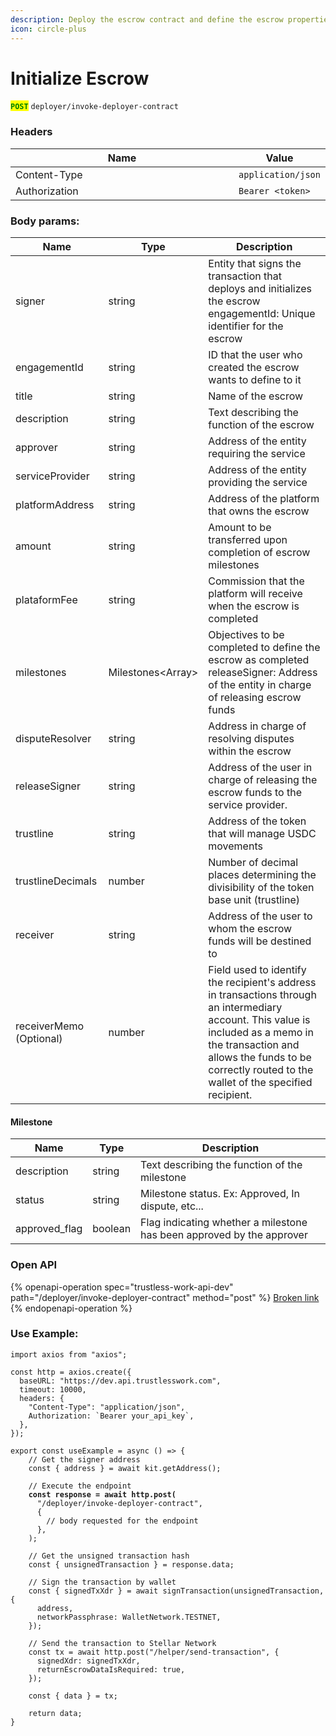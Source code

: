 ```yaml
---
description: Deploy the escrow contract and define the escrow properties.
icon: circle-plus
---
```


# Initialize Escrow

<mark style="color:green;">**`POST`**</mark> `deployer/invoke-deployer-contract`

### Headers

<table><thead><tr><th width="366">Name</th><th>Value</th></tr></thead><tbody><tr><td>Content-Type</td><td><code>application/json</code></td></tr><tr><td>Authorization</td><td><code>Bearer &#x3C;token></code></td></tr></tbody></table>

### Body params:

| Name                    | Type               | Description                                                                                                                                                                                                                               |
| ----------------------- | ------------------ | ----------------------------------------------------------------------------------------------------------------------------------------------------------------------------------------------------------------------------------------- |
| signer                  | string             | Entity that signs the transaction that deploys and initializes the escrow engagementId: Unique identifier for the escrow                                                                                                                  |
| engagementId            | string             | ID that the user who created the escrow wants to define to it                                                                                                                                                                             |
| title                   | string             | Name of the escrow                                                                                                                                                                                                                        |
| description             | string             | Text describing the function of the escrow                                                                                                                                                                                                |
| approver                | string             | Address of the entity requiring the service                                                                                                                                                                                               |
| serviceProvider         | string             | Address of the entity providing the service                                                                                                                                                                                               |
| platformAddress         | string             | Address of the platform that owns the escrow                                                                                                                                                                                              |
| amount                  | string             | Amount to be transferred upon completion of escrow milestones                                                                                                                                                                             |
| plataformFee            | string             | Commission that the platform will receive when the escrow is completed                                                                                                                                                                    |
| milestones              | Milestones\<Array> | Objectives to be completed to define the escrow as completed releaseSigner: Address of the entity in charge of releasing escrow funds                                                                                                     |
| disputeResolver         | string             | Address in charge of resolving disputes within the escrow                                                                                                                                                                                 |
| releaseSigner           | string             | Address of the user in charge of releasing the escrow funds to the service provider.                                                                                                                                                      |
| trustline               | string             | Address of the token that will manage USDC movements                                                                                                                                                                                      |
| trustlineDecimals       | number             | Number of decimal places determining the divisibility of the token base unit (trustline)                                                                                                                                                  |
| receiver                | string             | Address of the user to whom the escrow funds will be destined to                                                                                                                                                                          |
| receiverMemo (Optional) | number             | Field used to identify the recipient's address in transactions through an intermediary account. This value is included as a memo in the transaction and allows the funds to be correctly routed to the wallet of the specified recipient. |

#### Milestone

| Name           | Type    | Description                                                           |
| -------------- | ------- | --------------------------------------------------------------------- |
| description    | string  | Text describing the function of the milestone                         |
| status         | string  | Milestone status. Ex: Approved, In dispute, etc...                    |
| approved\_flag | boolean | Flag indicating whether a milestone has been approved by the approver |



### Open API

{% openapi-operation spec="trustless-work-api-dev" path="/deployer/invoke-deployer-contract" method="post" %}
[Broken link](broken-reference)
{% endopenapi-operation %}

### Use Example:

<pre class="language-typescript"><code class="lang-typescript">import axios from "axios";

const http = axios.create({
  baseURL: "https://dev.api.trustlesswork.com",
  timeout: 10000,
  headers: {
    "Content-Type": "application/json",
    Authorization: `Bearer your_api_key`,
  },
});

export const useExample = async () => {
    // Get the signer address
    const { address } = await kit.getAddress();

    // Execute the endpoint
<strong>    const response = await http.post(
</strong>      "/deployer/invoke-deployer-contract",
      {
        // body requested for the endpoint
      },
    );
    
    // Get the unsigned transaction hash
    const { unsignedTransaction } = response.data;

    // Sign the transaction by wallet
    const { signedTxXdr } = await signTransaction(unsignedTransaction, {
      address,
      networkPassphrase: WalletNetwork.TESTNET,
    });

    // Send the transaction to Stellar Network
    const tx = await http.post("/helper/send-transaction", {
      signedXdr: signedTxXdr,
      returnEscrowDataIsRequired: true,
    });

    const { data } = tx;

    return data; 
}
</code></pre>
